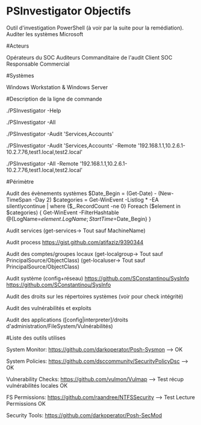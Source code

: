 # PSInvestigator Objectifs
Outil d'investigation PowerShell (à voir par la suite pour la remédiation).
Auditer les systèmes Microsoft


#Acteurs

Opérateurs du SOC
Auditeurs
Commanditaire de l'audit
Client SOC
Responsable Commercial


#Systèmes

Windows Workstation & Windows Server

#Description de la ligne de commande

./PSInvestigator -Help

./PSInvestigator -All

./PSInvestigator -Audit 'Services,Accounts'

./PSInvestigator -Audit 'Services,Accounts' -Remote '192.168.1.1,10.2.6.1-10.2.7.76,test1.local,test2.local'

./PSInvestigator -All -Remote '192.168.1.1,10.2.6.1-10.2.7.76,test1.local,test2.local'

#Périmètre

Audit des évènements systèmes
$Date_Begin = (Get-Date) - (New-TimeSpan -Day 2)
$categories = Get-WinEvent -Listlog * -EA silentlycontinue | where {$_.RecordCount -ne 0}
Foreach ($element in $categories)
{
 Get-WinEvent -FilterHashtable @{LogName=$element.LogName; StartTime=$Date_Begin}
}

Audit services
(get-services-> Tout sauf MachineName)

Audit process
https://gist.github.com/atifaziz/9390344

Audit des comptes/groupes locaux 
(get-localgroup-> Tout sauf PrincipalSource/ObjectClass)
(get-localuser-> Tout sauf PrincipalSource/ObjectClass)

Audit système (config+réseau)
https://github.com/SConstantinou/SysInfo
https://github.com/SConstantinou/SysInfo

Audit des droits sur les répertoires systèmes (voir pour check intégrité)

Audit des vulnérabilités et exploits

Audit des applications ([config|interpreter]/droits d'administration/FileSystem/Vulnérabilités)



#Liste des outils utilises

System Monitor: https://github.com/darkoperator/Posh-Sysmon --> OK

System Policies: https://github.com/dsccommunity/SecurityPolicyDsc --> OK

Vulnerability Checks: https://github.com/vulmon/Vulmap --> Test récup vulnérabilités locales OK

FS Permissions: https://github.com/raandree/NTFSSecurity --> Test Lecture Permissions OK

Security Tools: https://github.com/darkoperator/Posh-SecMod
